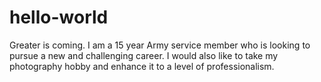 # hello-world
Greater is coming.
I am a 15 year Army service member who is looking to pursue a new and challenging career. 
I would also like to take my photography hobby and enhance it to a level of professionalism.
